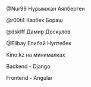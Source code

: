 @Nur99 Нұрымжан Аяпберген

@r00t4 Казбек Бораш

@dsklff Дамир Доскулов

@Elibay Елибай Нуптебек


Kino.kz на минималках

Backend - Django

Frontend - Angular
